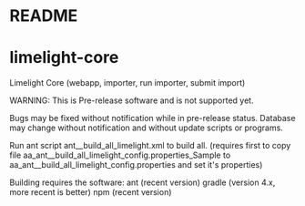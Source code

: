 # README #

# limelight-core
Limelight Core (webapp, importer, run importer, submit import)

WARNING:  This is Pre-release software and is not supported yet.

   Bugs may be fixed without notification while in pre-release status.
   Database may change without notification and without update scripts or programs.

Run ant script ant__build_all_limelight.xml to build all.
(requires first to copy file aa_ant__build_all_limelight_config.properties_Sample to aa_ant__build_all_limelight_config.properties and set it's properties)

Building requires the software:
ant (recent version)
gradle (version 4.x, more recent is better)
npm (recent version)

